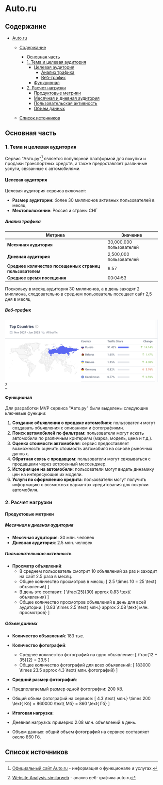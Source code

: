 # Auto.ru

## Содержание

- [Auto.ru](#auto.ru)
  - [Содержание](#содержание)
    - [Основная часть](#основная-часть)
    - [1. Тема и целевая аудитория](#1-тема-и-целевая-аудитория)
      - [Целевая аудитория](#целевая-аудитория)
        - [Анализ трафика](#анализ-трафика)
        - [Веб-трафик](#веб-трафик)
      - [Функционал](#функционал)
    - [2. Расчет нагрузки](#2-расчет-нагрузки)
      - [Продуктовые метрики](#продуктовые-метрики)
      - [Месячная и дневная аудитория](#месячная-и-дневная-аудитория)
      - [Пользовательская активность](#пользовательская-активность)
      - [Объем данных](#объем-данных)
   
  - [Список источников](#список-источников)

## Основная часть

### 1. Тема и целевая аудитория

Сервис "Авто.ру"[^1] является популярной платформой для покупки и продажи транспортных средств, а также предоставляет различные услуги, связанные с автомобилями.

#### Целевая аудитория

Целевая аудитория сервиса включает:
- **Размер аудитории**: более 30 миллионов активных пользователей в месяц
- **Местоположение**: Россия и страны СНГ

##### Анализ трафика

| Метрика                               | Значение                  |
|---------------------------------------|--------------------------|
| **Месячная аудитория**                | 30,000,000 пользователей   |
| **Дневная аудитория**                 | 2,500,000 пользователей      |
| **Среднее количество посещенных страниц пользователем**                 | 9.57 |      |
| **Среднее время посещения**           | 00:04:53                            |

Поскольку в месяц аудитория 30 миллионов, а в день заходят 2 миллиона, следовательно в среднем пользователь посещает сайт 2,5 дня в месяц

##### Веб-трафик
![Traffic by Country](img/traffic/countries.png) [^2]


#### Функционал

Для разработки MVP сервиса "Авто.ру" были выделены следующие ключевые функции:
1. **Создание объявления о продаже автомобиля**: пользователи могут создавать объявления с описанием и фотографиями.
2. **Поиск автомобилей по фильтрам**: пользователи могут искать автомобили по различным критериям (марка, модель, цена и т.д.).
3. **Оценка стоимости автомобиля**: сервис предоставляет возможность оценить стоимость автомобиля на основе рыночных данных.
4. **Обратная связь с продавцом**: пользователи могут связываться с продавцами через встроенный мессенджер.
5. **История цен на автомобили**: пользователи могут видеть динамику цен на интересующие их модели.
6. **Услуги по оформлению кредита**: пользователи могут получить информацию о возможных вариантах кредитования для покупки автомобиля.


### 2. Расчет нагрузки

#### Продуктовые метрики

##### Месячная и дневная аудитория

- **Месячная аудитория**: 30 млн. человек
- **Дневная аудитория**: 2.5 млн. человек

##### Пользовательская активность

- **Просмотр объявлений**:
  - В среднем пользователь смотрит 10 объявлений за раз и заходит на сайт 2.5 раза в месяц.
  - Общее количество просмотров в месяц:
    [
    2.5 \times 10 = 25 \text{ объявлений}
    ]
  - В день это составит:
    [
    \frac{25}{30} approx 0.83 \text{ объявления}
    ]
  - Общее количество просмотров объявлений в день для всей аудитории:
    [
    0.83 \times 2.5 \text{ млн.} approx 2.08 \text{ млн. просмотров}
    ]

##### Объем данных

- **Количество объявлений**: 183 тыс.
- **Количество фотографий**:
  - Среднее количество фотографий на одно объявление: 
    [
    \frac{12 + 35}{2} = 23.5
    ]
  - Общее количество фотографий для всех объявлений:
    [
    183000 \times 23.5 approx 4.3 \text{ млн. фотографий}
    ]

- **Средний размер фотографий**:

- Предполагаемый размер одной фотографии: 200 Кб.
- Общий объем фотографий на сервисе:
  [
  4.3 \text{ млн.} \times 200 \text{ Кб} = 860000 \text{ Мб} = 860 \text{ Гб}
  ]

- **Итоговая нагрузка**:

- Дневная нагрузка: примерно 2.08 млн. объявлений в день.
- Объем данных: общий объем фотографий на сервисе составляет около 860 Гб.





## Список источников

[^1]: [Официальный сайт Auto.ru](https://www.auto.ru) - информация о функционале и услугах.
[^2]: [Website Analysis similarweb](https://www.similarweb.com/ru/website/auto.ru) - анализ веб-трафика auto.ru

